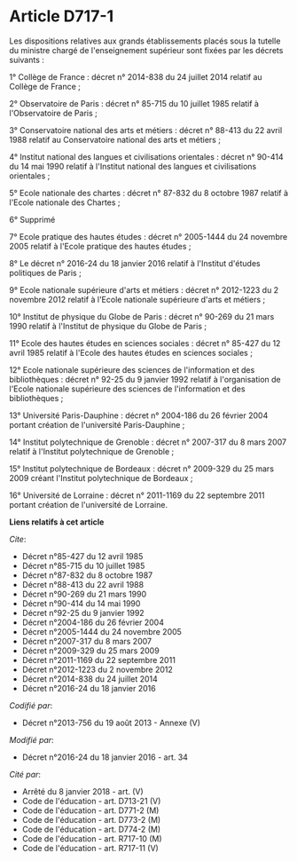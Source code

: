 # Article D717-1

Les dispositions relatives aux grands établissements placés sous la tutelle du ministre chargé de l'enseignement supérieur
sont fixées par les décrets suivants : 

1° Collège de France : décret n° 2014-838 du 24 juillet 2014 relatif au Collège de France ; 

2° Observatoire de Paris : décret n° 85-715 du 10 juillet 1985 relatif à l'Observatoire de Paris ; 

3° Conservatoire national des arts et métiers : décret n° 88-413 du 22 avril 1988 relatif au Conservatoire national des arts
et métiers ; 

4° Institut national des langues et civilisations orientales : décret n° 90-414 du 14 mai 1990 relatif à l'Institut national
des langues et civilisations orientales ; 

5° Ecole nationale des chartes : décret n° 87-832 du 8 octobre 1987 relatif à l'Ecole nationale des Chartes ; 

6° Supprimé 

7° Ecole pratique des hautes études : décret n° 2005-1444 du 24 novembre 2005 relatif à l'Ecole pratique des hautes études ; 

8° Le décret n° 2016-24 du 18 janvier 2016 relatif à l'Institut d'études politiques de Paris ; 

9° Ecole nationale supérieure d'arts et métiers : décret n° 2012-1223 du 2 novembre 2012 relatif à l'Ecole nationale
supérieure d'arts et métiers ; 

10° Institut de physique du Globe de Paris : décret n° 90-269 du 21 mars 1990 relatif à l'Institut de physique du Globe de
Paris ; 

11° Ecole des hautes études en sciences sociales : décret n° 85-427 du 12 avril 1985 relatif à l'Ecole des hautes études en
sciences sociales ; 

12° Ecole nationale supérieure des sciences de l'information et des bibliothèques : décret n° 92-25 du 9 janvier 1992 relatif
à l'organisation de l'Ecole nationale supérieure des sciences de l'information et des bibliothèques ; 

13° Université Paris-Dauphine : décret n° 2004-186 du 26 février 2004 portant création de l'université Paris-Dauphine ; 

14° Institut polytechnique de Grenoble : décret n° 2007-317 du 8 mars 2007 relatif à l'Institut polytechnique de Grenoble ; 

15° Institut polytechnique de Bordeaux : décret n° 2009-329 du 25 mars 2009 créant l'Institut polytechnique de Bordeaux ; 

16° Université de Lorraine : décret n° 2011-1169 du 22 septembre 2011 portant création de l'université de Lorraine.

**Liens relatifs à cet article**

_Cite_:

  - Décret n°85-427 du 12 avril 1985
  - Décret n°85-715 du 10 juillet 1985
  - Décret n°87-832 du 8 octobre 1987
  - Décret n°88-413 du 22 avril 1988
  - Décret n°90-269 du 21 mars 1990
  - Décret n°90-414 du 14 mai 1990
  - Décret n°92-25 du 9 janvier 1992
  - Décret n°2004-186 du 26 février 2004
  - Décret n°2005-1444 du 24 novembre 2005
  - Décret n°2007-317 du 8 mars 2007
  - Décret n°2009-329 du 25 mars 2009
  - Décret n°2011-1169 du 22 septembre 2011
  - Décret n°2012-1223 du 2 novembre 2012
  - Décret n°2014-838 du 24 juillet 2014
  - Décret n°2016-24 du 18 janvier 2016

_Codifié par_:

  - Décret n°2013-756 du 19 août 2013 -  Annexe (V)

_Modifié par_:

  - Décret n°2016-24 du 18 janvier 2016 - art. 34

_Cité par_:

  - Arrêté du 8 janvier 2018 - art. (V)
  - Code de l'éducation - art. D713-21 (V)
  - Code de l'éducation - art. D771-2 (M)
  - Code de l'éducation - art. D773-2 (M)
  - Code de l'éducation - art. D774-2 (M)
  - Code de l'éducation - art. R717-10 (M)
  - Code de l'éducation - art. R717-11 (V)
